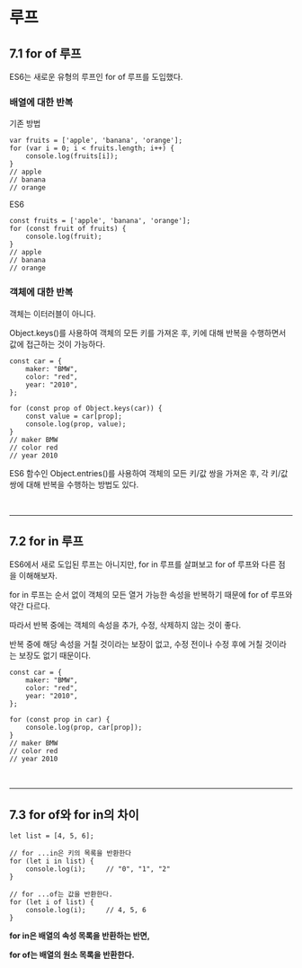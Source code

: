 # 루프

## 7.1 for of 루프

ES6는 새로운 유형의 루프인 for of 루프를 도입했다.

### 배열에 대한 반복

기존 방법
```
var fruits = ['apple', 'banana', 'orange'];
for (var i = 0; i < fruits.length; i++) {
    console.log(fruits[i]);
}
// apple
// banana
// orange
```

ES6
```
const fruits = ['apple', 'banana', 'orange'];
for (const fruit of fruits) {
    console.log(fruit);
}
// apple
// banana
// orange
```

### 객체에 대한 반복
객체는 이터러블이 아니다.

Object.keys()를 사용하여 객체의 모든 키를 가져온 후, 키에 대해 반복을 수행하면서 값에 접근하는 것이 가능하다.

```
const car = {
    maker: "BMW",
    color: "red",
    year: "2010",
};

for (const prop of Object.keys(car)) {
    const value = car[prop];
    console.log(prop, value);
}
// maker BMW
// color red
// year 2010
```

ES6 함수인 Object.entries()를 사용하여 객체의 모든 키/값 쌍을 가져온 후, 각 키/값 쌍에 대해 반복을 수행하는 방법도 있다.

<br>

---

## 7.2 for in 루프
ES6에서 새로 도입된 루프는 아니지만, for in 루프를 살펴보고 for of 루프와 다른 점을 이해해보자.

for in 루프는 순서 없이 객체의 모든 열거 가능한 속성을 반복하기 때문에 for of 루프와 약간 다르다.

따라서 반복 중에는 객체의 속성을 추가, 수정, 삭제하지 않는 것이 좋다.

반복 중에 해당 속성을 거칠 것이라는 보장이 없고, 수정 전이나 수정 후에 거칠 것이라는 보장도 없기 때문이다.

```
const car = {
    maker: "BMW",
    color: "red",
    year: "2010",
};

for (const prop in car) {
    console.log(prop, car[prop]);
}
// maker BMW
// color red
// year 2010
```

<br>

---

## 7.3 for of와 for in의 차이
```
let list = [4, 5, 6];

// for ...in은 키의 목록을 반환한다
for (let i in list) {
    console.log(i);     // "0", "1", "2"
}

// for ...of는 값을 반환한다.
for (let i of list) {
    console.log(i);     // 4, 5, 6
}
```

<strong>
for in은 배열의 속성 목록을 반환하는 반면,

for of는 배열의 원소 목록을 반환한다.
</strong>